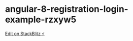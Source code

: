 # angular-8-registration-login-example-rzxyw5

[Edit on StackBlitz ⚡️](https://stackblitz.com/edit/angular-8-registration-login-example-rzxyw5)